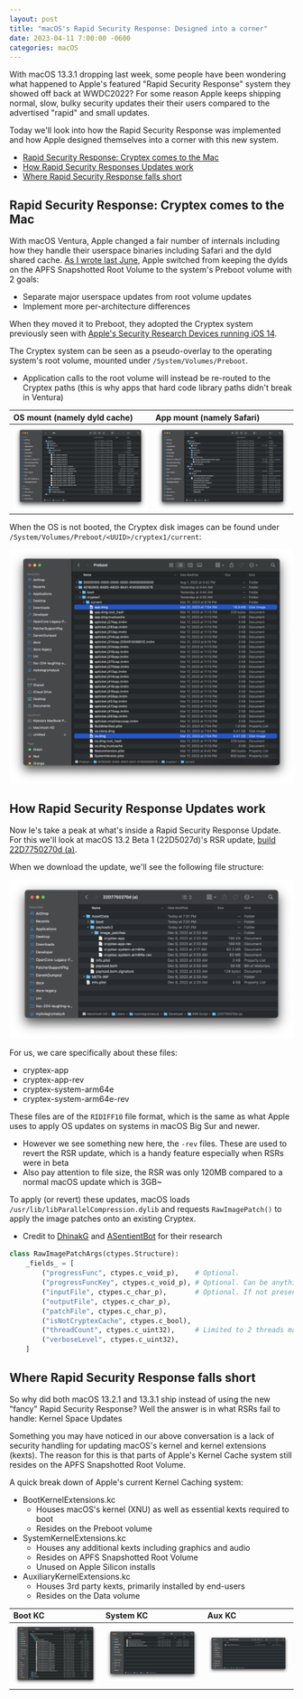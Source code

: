 ```yaml
---
layout: post
title: "macOS's Rapid Security Response: Designed into a corner"
date: 2023-04-11 7:00:00 -0600
categories: macOS
---
```


With macOS 13.3.1 dropping last week, some people have been wondering what happened to Apple's featured "Rapid Security Response" system they showed off back at WWDC2022? For some reason Apple keeps shipping normal, slow, bulky security updates their their users compared to the advertised "rapid" and small updates.

Today we'll look into how the Rapid Security Response was implemented and how Apple designed themselves into a corner with this new system.


* [Rapid Security Response: Cryptex comes to the Mac](#rapid-security-response-cryptex-comes-to-the-mac)
* [How Rapid Security Responses Updates work](#how-rapid-security-response-updates-work)
* [Where Rapid Security Response falls short](#where-rapid-security-response-falls-short)

## Rapid Security Response: Cryptex comes to the Mac

With macOS Ventura, Apple changed a fair number of internals including how they handle their userspace binaries including Safari and the dyld shared cache. [As I wrote last June](https://khronokernel.github.io/macos/2022/06/22/VENTURA-DYLD.html), Apple switched from keeping the dylds on the APFS Snapshotted Root Volume to the system's Preboot volume with 2 goals:

* Separate major userspace updates from root volume updates
* Implement more per-architecture differences

When they moved it to Preboot, they adopted the Cryptex system previously seen with [Apple's Security Research Devices running iOS 14](https://support.apple.com/en-ca/guide/security/seca7ff718d2/web). 

The Cryptex system can be seen as a pseudo-overlay to the operating system's root volume, mounted under `/System/Volumes/Preboot`. 

* Application calls to the root volume will instead be re-routed to the Cryptex paths (this is why apps that hard code library paths didn't break in Ventura)

| OS mount (namely dyld cache) | App mount (namely Safari) |
| :--- | :--- |
| ![Cryptex OS](/images/posts/2023-04-11-RSR/Cryptex-OS.png) | ![Cryptex App](/images/posts/2023-04-11-RSR/Cryptex-App.png) |

When the OS is not booted, the Cryptex disk images can be found under `/System/Volumes/Preboot/<UUID>/cryptex1/current`:

![](/images/posts/2023-04-11-RSR/Cryptex-Disk-Image.png)

## How Rapid Security Response Updates work

Now le's take a peak at what's inside a Rapid Security Response Update. For this we'll look at macOS 13.2 Beta 1 (22D5027d)'s RSR update, [build 22D7750270d (a)](https://updates.cdn-apple.com/2022WinterSeed/patches/032-16395/CCC75E06-7CD5-4C48-97EB-8CB5AFCE0120/com_apple_MobileAsset_MacSplatSoftwareUpdate/3b1cf1c4e8718929620318f8eb810ee83e7abdae.zip).

When we download the update, we'll see the following file structure:

![RSR Sample](/images/posts/2023-04-11-RSR/RSR-Sample.png)

For us, we care specifically about these files:

* cryptex-app
* cryptex-app-rev
* cryptex-system-arm64e
* cryptex-system-arm64e-rev

These files are of the `RIDIFF10` file format, which is the same as what Apple uses to apply OS updates on systems in macOS Big Sur and newer. 
* However we see something new here, the `-rev` files. These are used to revert the RSR update, which is a handy feature especially when RSRs were in beta
* Also pay attention to file size, the RSR was only 120MB compared to a normal macOS update which is 3GB~

To apply (or revert) these updates, macOS loads `/usr/lib/libParallelCompression.dylib` and requests `RawImagePatch()` to apply the image patches onto an existing Cryptex.

* Credit to [DhinakG](https://github.com/dhinakg) and [ASentientBot](https://github.com/ASentientBot) for their research

```py
class RawImagePatchArgs(ctypes.Structure):
    _fields_ = [
        ("progressFunc", ctypes.c_void_p),    # Optional.
        ("progressFuncKey", ctypes.c_void_p), # Optional. Can be anything you want, even NULL. Passed to progressFunc.
        ("inputFile", ctypes.c_char_p),       # Optional. If not present, `*full replacement*`.
        ("outputFile", ctypes.c_char_p),
        ("patchFile", ctypes.c_char_p),
        ("isNotCryptexCache", ctypes.c_bool),
        ("threadCount", ctypes.c_uint32),     # Limited to 2 threads max.
        ("verboseLevel", ctypes.c_uint32),
    ]
```

## Where Rapid Security Response falls short

So why did both macOS 13.2.1 and 13.3.1 ship instead of using the new "fancy" Rapid Security Response? Well the answer is in what RSRs fail to handle: Kernel Space Updates

Something you may have noticed in our above conversation is a lack of security handling for updating macOS's kernel and kernel extensions (kexts). The reason for this is that parts of Apple's Kernel Cache system still resides on the APFS Snapshotted Root Volume.

A quick break down of Apple's current Kernel Caching system:

* BootKernelExtensions.kc
  * Houses macOS's kernel (XNU) as well as essential kexts required to boot
  * Resides on the Preboot volume
* SystemKernelExtensions.kc
  * Houses any additional kexts including graphics and audio
  * Resides on APFS Snapshotted Root Volume
  * Unused on Apple Silicon installs
* AuxiliaryKernelExtensions.kc
  * Houses 3rd party kexts, primarily installed by end-users
  * Resides on the Data volume

| Boot KC | System KC | Aux KC |
| :--- | :--- | :--- |
| ![KC Boot](/images/posts/2023-04-11-RSR/KC-Boot.png) | ![KC System](/images/posts/2023-04-11-RSR/KC-System.png) | ![KC Auxiliary](/images/posts/2023-04-11-RSR/KC-Auxiliary.png) |




